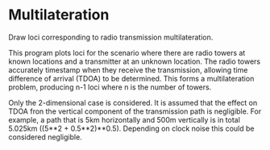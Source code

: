 # Multilateration
Draw loci corresponding to radio transmission multilateration.

This program plots loci for the scenario where there are radio towers
at known locations and a transmitter at an unknown location. The radio
towers accurately timestamp when they receive the transmission, allowing
time difference of arrival (TDOA) to be determined. This forms a
multilateration problem, producing n-1 loci where n is the number
of towers.

Only the 2-dimensional case is considered. It is assumed that the effect
on TDOA fron the vertical component of the transmission path is negligible.
For example, a path that is 5km horizontally and 500m vertically is
in total 5.025km ((5\**2 + 0.5\**2)\**0.5). Depending on clock noise this could
be considered negligible.
